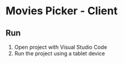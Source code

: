 # Movies Picker - Client

## Run

1. Open project with Visual Studio Code
2. Run the project using a tablet device
